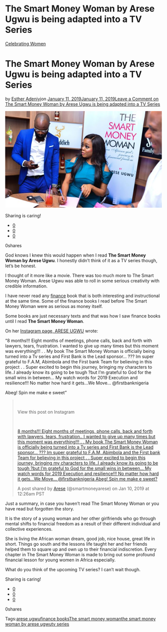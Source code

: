 # The Smart Money Woman by Arese Ugwu is being adapted into a TV Series

[Celebrating Women](https://estheradeniyi.com/category/celebrating-women/)
# The Smart Money Woman by Arese Ugwu is being adapted into a TV Series

by [Esther Adeniyi](https://estheradeniyi.com/author/esther-adeniyi/)on [January 11, 2019January 11, 2019](https://estheradeniyi.com/the-smart-money-woman-by-arese-ugwu/)[Leave a Comment on The Smart Money Woman by Arese Ugwu is being adapted into a TV Series](https://estheradeniyi.com/the-smart-money-woman-by-arese-ugwu/#respond)

![The smart money woman by arese ugwu](images\The-smart-money-woman-by-arese-ugwu.jpg)

Sharing is caring!

- [0](https://www.facebook.com/sharer/sharer.php?u=https%3A%2F%2Festheradeniyi.com%2Fthe-smart-money-woman-by-arese-ugwu%2F&amp;t=The%20Smart%20Money%20Woman%20by%20Arese%20Ugwu%20is%20being%20adapted%20into%20a%20TV%20Series)
- [0](https://twitter.com/intent/tweet?text=The%20Smart%20Money%20Woman%20by%20Arese%20Ugwu%20is%20being%20adapted%20into%20a%20TV%20Series&amp;url=https%3A%2F%2Festheradeniyi.com%2Fthe-smart-money-woman-by-arese-ugwu%2F)
- [0](#)

0shares

God knows I knew this would happen when I read **The Smart Money Woman by Arese Ugwu**. I honestly didn&#x2019;t think of it as a TV series though, let&#x2019;s be honest.

I thought of it more like a movie. There was too much more to The Smart Money Woman. Arese Ugwu was able to roll in some serious creativity with credible information.

I have never read any [finance](https://estheradeniyi.com/category/finance/) book that is both interesting and instructional at the same time. Some of the finance books I read before The Smart Money Woman were as serious as money itself.

Some books are just necessary texts and that was how I saw finance books until I read **The Smart Money Woman**.

On her [Instagram page, ARESE UGWU](https://www.instagram.com/smartmoneyarese/) wrote:

&#x201C;8 months!!! Eight months of meetings, phone calls, back and forth with lawyers, tears, frustration. I wanted to give up many times but this moment was everything!!! .
 .
 My book The Smart Money Woman is officially being turned into a Tv series and First Bank is the Lead sponsor&#x2026; ??? Im super grateful to F.A.M, Abimbola and the First bank Team for believing in this project .
 .
 Super excited to begin this journey, bringing my characters to life..I already know its going to be tough ?but I&#x2019;m grateful to God for the small wins in between&#x2026; My watch words for 2019 Execution and resilience!!! No matter how hard it gets&#x2026;We Move&#x2026; @firstbanknigeria

Abeg! Spin me make e sweet&#x201D;

> &#xA0;
> 
> 
> View this post on Instagram
> 
> 
> &#xA0;
> 
> [8 months!!! Eight months of meetings, phone calls, back and forth with lawyers, tears, frustration.. I wanted to give up many times but this moment was everything!!! . . My book The Smart Money Woman is officially being turned into a Tv series and First Bank is the Lead sponsor&#x2026; ??? Im super grateful to F.A.M, Abimbola and the First bank Team for believing in this project . . Super excited to begin this journey, bringing my characters to life..I already know its going to be tough ?but I&#x2019;m grateful to God for the small wins in between&#x2026; My watch words for 2019 Execution and resilience!!! No matter how hard it gets&#x2026;We Move&#x2026; @firstbanknigeria Abeg! Spin me make e sweet?](https://www.instagram.com/p/BscoH62hLBH/?utm_source=ig_embed&amp;utm_medium=loading)
> 
> A post shared by [ Arese](https://www.instagram.com/smartmoneyarese/?utm_source=ig_embed&amp;utm_medium=loading) (@smartmoneyarese) on Jan 10, 2019 at 12:26am PST

Just a summary, in case you haven&#x2019;t read The Smart Money Woman or you have read but forgotten the story.

It is the story of a young woman and her other girlfriends who go through mental shifts to financial freedom as a result of their different individual and collective experiences.

She is living the African woman dream, good job, nice house, great life in short. Things go south and the lessons life taught her and her friends helped them to square up and own up to their financial indiscretion. Every chapter in The Smart Money Woman is made to bring out some profound financial lesson for young women in Africa especially.

What do you think of the upcoming TV series? I can&#x2019;t wait though.

Sharing is caring!

- [0](https://www.facebook.com/sharer/sharer.php?u=https%3A%2F%2Festheradeniyi.com%2Fthe-smart-money-woman-by-arese-ugwu%2F&amp;t=The%20Smart%20Money%20Woman%20by%20Arese%20Ugwu%20is%20being%20adapted%20into%20a%20TV%20Series)
- [0](https://twitter.com/intent/tweet?text=The%20Smart%20Money%20Woman%20by%20Arese%20Ugwu%20is%20being%20adapted%20into%20a%20TV%20Series&amp;url=https%3A%2F%2Festheradeniyi.com%2Fthe-smart-money-woman-by-arese-ugwu%2F)
- [0](#)

0shares

Tags:[arese ugwu](https://estheradeniyi.com/tag/arese-ugwu/)[finance books](https://estheradeniyi.com/tag/finance-books/)[The smart money woman](https://estheradeniyi.com/tag/the-smart-money-woman/)[the smart money woman by arese ugwu](https://estheradeniyi.com/tag/the-smart-money-woman-by-arese-ugwu/)[tv series](https://estheradeniyi.com/tag/tv-series/)